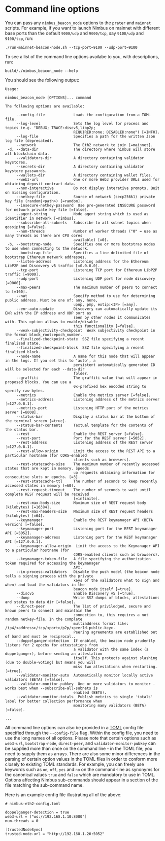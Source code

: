 # Command line options

You can pass any `nimbus_beacon_node` options to the `prater` and `mainnet` scripts. For example, if you want to launch Nimbus on mainnet with different base ports than the default `9000/udp` and `9000/tcp`, say `9100/udp` and `9100/tcp`, run:

```
./run-mainnet-beacon-node.sh --tcp-port=9100 --udp-port=9100
```

To see a list of the command line options availabe to you, with descriptions, run:

```
build/./nimbus_beacon_node --help
```

You should see the following output:

```
Usage:

nimbus_beacon_node [OPTIONS]... command

The following options are available:

     --config-file             Loads the configuration from a TOML file.
     --log-level               Sets the log level for process and topics (e.g. "DEBUG; TRACE:discv5,libp2p;
                               REQUIRED:none; DISABLED:none") [=INFO].
     --log-file                Specifies a path for the written Json log file (deprecated).
     --network                 The Eth2 network to join [=mainnet].
 -d, --data-dir                The directory where nimbus will store all blockchain data.
     --validators-dir          A directory containing validator keystores.
     --secrets-dir             A directory containing validator keystore passwords.
     --wallets-dir             A directory containing wallet files.
     --web3-url                One or more Web3 provider URLs used for obtaining deposit contract data.
     --non-interactive         Do not display interative prompts. Quit on missing configuration.
     --netkey-file             Source of network (secp256k1) private key file (random|<path>) [=random].
     --insecure-netkey-password  Use pre-generated INSECURE password for network private key file [=false].
     --agent-string            Node agent string which is used as identifier in network [=nimbus].
     --subscribe-all-subnets   Subscribe to all subnet topics when gossiping [=false].
     --num-threads             Number of worker threads ("0" = use as many threads as there are CPU cores
                               available) [=0].
 -b, --bootstrap-node          Specifies one or more bootstrap nodes to use when connecting to the network.
     --bootstrap-file          Specifies a line-delimited file of bootstrap Ethereum network addresses.
     --listen-address          Listening address for the Ethereum LibP2P and Discovery v5 traffic [=0.0.0.0].
     --tcp-port                Listening TCP port for Ethereum LibP2P traffic [=9000].
     --udp-port                Listening UDP port for node discovery [=9000].
     --max-peers               The maximum number of peers to connect to [=160].
     --nat                     Specify method to use for determining public address. Must be one of: any, none,
                               upnp, pmp, extip:<IP> [=any].
     --enr-auto-update         Discovery can automatically update its ENR with the IP address and UDP port as
                               seen by other nodes it communicates with. This option allows to enable/disable
                               this functionality [=false].
     --weak-subjectivity-checkpoint  Weak subjectivity checkpoint in the format block_root:epoch_number.
     --finalized-checkpoint-state  SSZ file specifying a recent finalized state.
     --finalized-checkpoint-block  SSZ file specifying a recent finalized block.
     --node-name               A name for this node that will appear in the logs. If you set this to 'auto', a
                               persistent automatically generated ID will be selected for each --data-dir
                               folder.
     --graffiti                The graffiti value that will appear in proposed blocks. You can use a
                               0x-prefixed hex encoded string to specify raw bytes.
     --metrics                 Enable the metrics server [=false].
     --metrics-address         Listening address of the metrics server [=127.0.0.1].
     --metrics-port            Listening HTTP port of the metrics server [=8008].
     --status-bar              Display a status bar at the bottom of the terminal screen [=true].
     --status-bar-contents     Textual template for the contents of the status bar.
     --rest                    Enable the REST server [=false].
     --rest-port               Port for the REST server [=5052].
     --rest-address            Listening address of the REST server [=127.0.0.1].
     --rest-allow-origin       Limit the access to the REST API to a particular hostname (for CORS-enabled
                               clients such as browsers).
     --rest-statecache-size    The maximum number of recently accessed states that are kept in memory. Speeds
                               up requests obtaining information for consecutive slots or epochs. [=3].
     --rest-statecache-ttl     The number of seconds to keep recently accessed states in memory [=60].
     --rest-request-timeout    The number of seconds to wait until complete REST request will be received
                               [=infinite].
     --rest-max-body-size      Maximum size of REST request body (kilobytes) [=16384].
     --rest-max-headers-size   Maximum size of REST request headers (kilobytes) [=64].
     --keymanager              Enable the REST keymanager API (BETA version) [=false].
     --keymanager-port         Listening port for the REST keymanager API [=5052].
     --keymanager-address      Listening port for the REST keymanager API [=127.0.0.1].
     --keymanager-allow-origin  Limit the access to the Keymanager API to a particular hostname (for
                               CORS-enabled clients such as browsers).
     --keymanager-token-file   A file specifying the authorization token required for accessing the keymanager
                               API.
     --in-process-validators   Disable the push model (the beacon node tells a signing process with the private
                               keys of the validators what to sign and when) and load the validators in the
                               beacon node itself [=true].
     --discv5                  Enable Discovery v5 [=true].
     --dump                    Write SSZ dumps of blocks, attestations and states to data dir [=false].
     --direct-peer             The list of priviledged, secure and known peers to connect and maintain the
                               connection to, this requires a not random netkey-file. In the complete
                               multiaddress format like: /ip4/<address>/tcp/<port>/p2p/<peerId-public-key>.
                               Peering agreements are established out of band and must be reciprocal..
     --doppelganger-detection  If enabled, the beacon node prudently listens for 2 epochs for attestations from
                               a validator with the same index (a doppelganger), before sending an attestation
                               itself. This protects against slashing (due to double-voting) but means you will
                               miss two attestations when restarting. [=true].
     --validator-monitor-auto  Automatically monitor locally active validators (BETA) [=false].
     --validator-monitor-pubkey  One or more validators to monitor - works best when --subscribe-all-subnets is
                               enabled (BETA).
     --validator-monitor-totals  Publish metrics to single 'totals' label for better collection performance when
                               monitoring many validators (BETA) [=false].

...
```

All command line options can also be provided in a [TOML](https://toml.io/en/)
config file specified through the `--config-file` flag. Within the config file,
you need to use the long names of all options. Please note that certain options
such as `web3-url`, `bootstrap-node`, `direct-peer`, and `validator-monitor-pubkey`
can be supplied more than once on the command line - in the TOML file, you need
to supply them as arrays. There are also some minor differences in the parsing
of certain option values in the TOML files in order to conform more closely to
existing TOML standards. For example, you can freely use keywords such as `on`,
`off`, `yes` and `no` on the command-line as synonyms for the canonical values
`true` and `false` which are mandatory to use in TOML. Options affecting Nimbus
sub-commands should appear in a section of the file matching the sub-command name.

Here is an example config file illustrating all of the above:

```
# nimbus-eth2-config.toml

doppelganger-detection = true
web3-url = ["ws://192.168.1.10:8000"]
num-threads = 0

[trustedNodeSync]
trusted-node-url = "http://192.168.1.20:5052"
```

